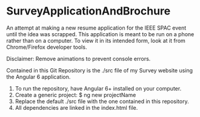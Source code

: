 # SurveyApplicationAndBrochure
An attempt at making a new resume application for the IEEE SPAC event until the idea was scrapped. 
This application is meant to be run on a phone rather than on a computer. 
To view it in its intended form, look at it from Chrome/Firefox developer tools.

Disclaimer: Remove animations to prevent console errors.

Contained in this Git Repository is the ./src file of my Survey website using the Angular 6 application.

1. To run the repository, have Angular 6+ installed on your computer.
2. Create a generic project: 
   $ ng new projectName <br />
3. Replace the default ./src file with the one contained in this repository.
4. All dependencies are linked in the index.html file.
